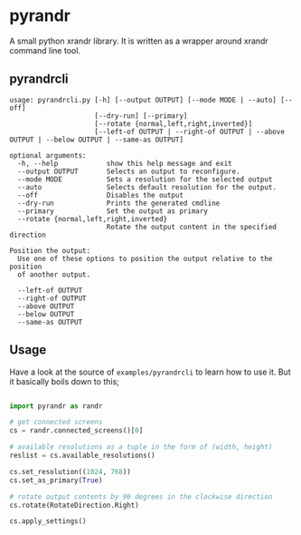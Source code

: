 pyrandr
=========

A small python xrandr library. It is written as a wrapper around xrandr command line tool.


pyrandrcli
----------

```
usage: pyrandrcli.py [-h] [--output OUTPUT] [--mode MODE | --auto] [--off]
                     [--dry-run] [--primary]
                     [--rotate {normal,left,right,inverted}]
                     [--left-of OUTPUT | --right-of OUTPUT | --above OUTPUT | --below OUTPUT | --same-as OUTPUT]

optional arguments:
  -h, --help            show this help message and exit
  --output OUTPUT       Selects an output to reconfigure.
  --mode MODE           Sets a resolution for the selected output
  --auto                Selects default resolution for the output.
  --off                 Disables the output
  --dry-run             Prints the generated cmdline
  --primary             Set the output as primary
  --rotate {normal,left,right,inverted}
                        Rotate the output content in the specified direction

Position the output:
  Use one of these options to position the output relative to the position
  of another output.

  --left-of OUTPUT
  --right-of OUTPUT
  --above OUTPUT
  --below OUTPUT
  --same-as OUTPUT

```

Usage
-----

Have a look at the source of `examples/pyrandrcli` to learn how to use it.
But it basically boils down to this;

```python

import pyrandr as randr

# get connected screens
cs = randr.connected_screens()[0]

# available resolutions as a tuple in the form of (width, height)
reslist = cs.available_resolutions()

cs.set_resolution((1024, 768))
cs.set_as_primary(True)

# rotate output contents by 90 degrees in the clockwise direction
cs.rotate(RotateDirection.Right)

cs.apply_settings()

```
